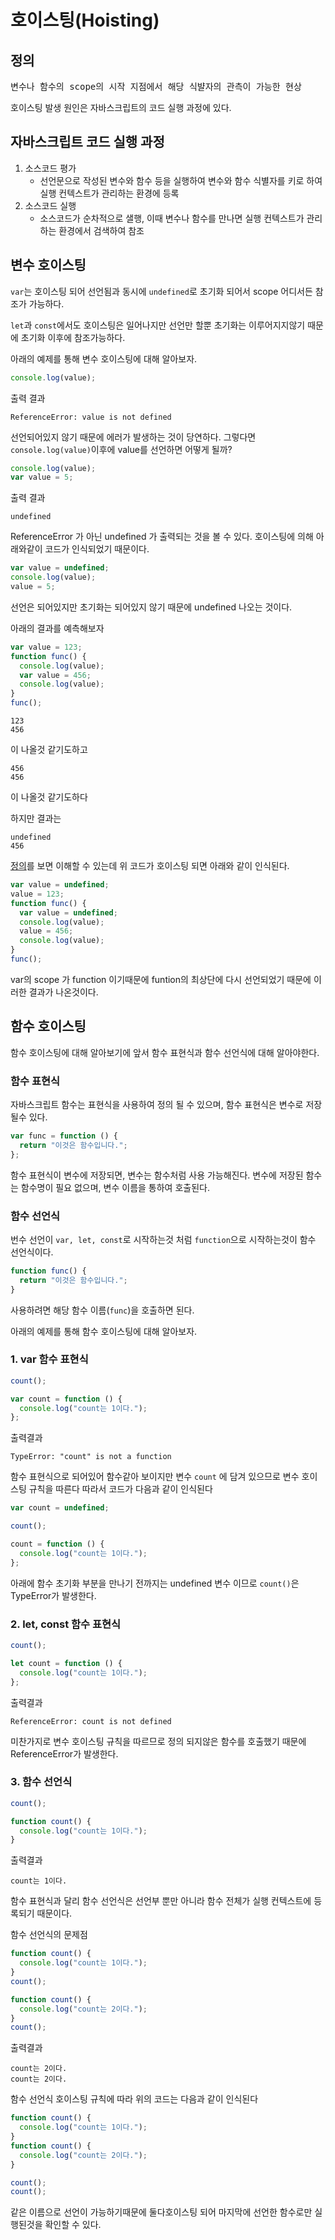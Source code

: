 # 호이스팅(Hoisting)

## 정의

<pre>
변수나 함수의 scope의 시작 지점에서 해당 식뱔자의 관측이 가능한 현상
</pre>

호이스팅 발생 원인은 자바스크립트의 코드 실행 과정에 있다.

## 자바스크립트 코드 실행 과정

1. 소스코드 평가
   - 선언문으로 작성된 변수와 함수 등을 실행하여 변수와 함수 식별자를 키로 하여 실행 컨텍스트가 관리하는 환경에 등록
2. 소스코드 실행
   - 소스코드가 순차적으로 샐행, 이때 변수나 함수를 만나면 실행 컨텍스트가 관리하는 환경에서 검색하여 참조

## 변수 호이스팅

`var`는 호이스팅 되어 선언됨과 동시에 `undefined`로 초기화 되어서 scope 어디서든 참조가 가능하다.

`let`과 `const`에서도 호이스팅은 일어나지만 선언만 할뿐 초기화는 이루어지지않기 때문에 초기화 이후에 참조가능하다.

아래의 예제를 통해 변수 호이스팅에 대해 알아보자.

```js
console.log(value);
```

출력 결과

```
ReferenceError: value is not defined
```

선언되어있지 않기 때문에 에러가 발생하는 것이 당연하다.
그렇다면 `console.log(value)`이후에 value를 선언하면 어떻게 될까?

```js
console.log(value);
var value = 5;
```

출력 결과

```
undefined
```

ReferenceError 가 아닌 undefined 가 출력되는 것을 볼 수 있다. 호이스팅에 의해 아래와같이 코드가 인식되었기 때문이다.

```js
var value = undefined;
console.log(value);
value = 5;
```

선언은 되어있지만 초기화는 되어있지 않기 때문에 undefined 나오는 것이다.

아래의 결과를 예측해보자

```js
var value = 123;
function func() {
  console.log(value);
  var value = 456;
  console.log(value);
}
func();
```

```
123
456
```

이 나올것 같기도하고

```
456
456
```

이 나올것 같기도하다

하지만 결과는

```
undefined
456
```

[정의](#정의)를 보면 이해할 수 있는데 위 코드가 호이스팅 되면 아래와 같이 인식된다.

```js
var value = undefined;
value = 123;
function func() {
  var value = undefined;
  console.log(value);
  value = 456;
  console.log(value);
}
func();
```

var의 scope 가 function 이기때문에 funtion의 최상단에 다시 선언되었기 때문에 이러한 결과가 나온것이다.

## 함수 호이스팅

함수 호이스팅에 대해 알아보기에 앞서 함수 표현식과 함수 선언식에 대해 알아야한다.

### 함수 표현식

자바스크립트 함수는 표현식을 사용하여 정의 될 수 있으며, 함수 표현식은 변수로 저장될수 있다.

```js
var func = function () {
  return "이것은 함수입니다.";
};
```

함수 표현식이 변수에 저장되면, 변수는 함수처럼 사용 가능해진다. 변수에 저장된 함수는 함수명이 필요 없으며, 변수 이름을 통하여 호출된다.

### 함수 선언식

번수 선언이 `var, let, const`로 시작하는것 처럼 `function`으로 시작하는것이 함수 선언식이다.

```js
function func() {
  return "이것은 함수입니다.";
}
```

사용하려면 해당 함수 이름(`func`)을 호출하면 된다.

아래의 예제를 통해 함수 호이스팅에 대해 알아보자.

### 1. var 함수 표현식

```js
count();

var count = function () {
  console.log("count는 1이다.");
};
```

출력결과

```
TypeError: "count" is not a function
```

함수 표현식으로 되어있어 함수같아 보이지만 변수 `count` 에 담겨 있으므로 변수 호이스팅 규칙을 따른다 따라서 코드가 다음과 같이 인식된다

```js
var count = undefined;

count();

count = function () {
  console.log("count는 1이다.");
};
```

아래에 함수 초기화 부분을 만나기 전까지는 undefined 변수 이므로 `count()`은 TypeError가 발생한다.

### 2. let, const 함수 표현식

```js
count();

let count = function () {
  console.log("count는 1이다.");
};
```

출력결과

```
ReferenceError: count is not defined
```

미찬가지로 변수 호이스팅 규칙을 따르므로 정의 되지않은 함수를 호출했기 때문에 ReferenceError가 발생한다.

### 3. 함수 선언식

```js
count();

function count() {
  console.log("count는 1이다.");
}
```

출력결과

```
count는 1이다.
```

함수 표현식과 달리 함수 선언식은 선언부 뿐만 아니라 함수 전체가 실행 컨텍스트에 등록되기 때문이다.

함수 선언식의 문제점

```js
function count() {
  console.log("count는 1이다.");
}
count();

function count() {
  console.log("count는 2이다.");
}
count();
```

출력결과

```
count는 2이다.
count는 2이다.
```

함수 선언식 호이스팅 규칙에 따라 위의 코드는 다음과 같이 인식된다

```js
function count() {
  console.log("count는 1이다.");
}
function count() {
  console.log("count는 2이다.");
}

count();
count();
```

같은 이름으로 선언이 가능하기때문에 둘다호이스팅 되어 마지막에 선언한 함수로만 실행된것을 확인할 수 있다.
